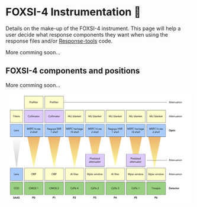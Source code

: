 # FOXSI-4 Instrumentation <span>&#129418;</span>

Details on the make-up of the FOXSI-4 instrument. This page will help a user decide what response components they want when using the response files and/or [Response-tools](https://foxsi.github.io/response-tools) code.

More comming soon...

## FOXSI-4 components and positions

More comming soon...

![FOXSI-4-telescope-composition](../response_tools/assets/foxsi4-telescopes.png "FOXSI-4 telescope composition.")
